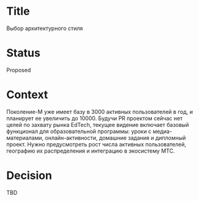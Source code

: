 # Title
Выбор архитектурного стиля

# Status
Proposed

# Context
Поколение-М уже имеет базу в 3000 активных пользователей в год, и планирует ее увеличить до 10000. Будучи PR проектом сейчас нет целей по захвату рынка EdTech, текущее видение включает базовый функционал для образовательной программы: уроки с медиа-материалами, онлайн-активности, домашние задания и дипломный проект. Нужно предусмотреть рост числа активных пользователей, географию их распределения и интеграцию в экосистему МТС.

# Decision
TBD
